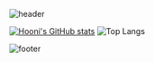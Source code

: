 
![header](https://capsule-render.vercel.app/api?type=cylinder&color=auto&height=100&section=header&text=Welcome%20to%20Hooni's%20Github!&fontSize=32)

[![Hooni's GitHub stats](https://github-readme-stats.vercel.app/api?username=Hooni)](https://github.com/anuraghazra/github-readme-stats)
![Top Langs](https://github-readme-stats.vercel.app/api/top-langs/?username=Hooni&layout=compact)


![footer](https://capsule-render.vercel.app/api?type=soft&color=auto&height=50&section=footer)
